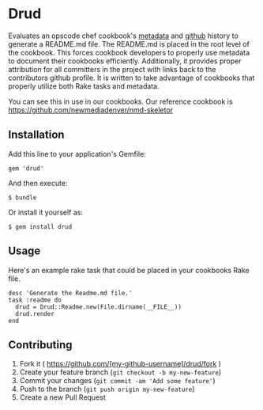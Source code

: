 # Drud

Evaluates an opscode chef cookbook's [metadata](http://docs.opscode.com/essentials_cookbook_metadata.html) and [github](https://github.com/) history to generate a README.md file. The README.md is placed in the root level of the cookbook. This forces cookbook developers to properly use metadata to document their cookbooks efficiently.  Additionally, it provides proper attribution for all committers in the project with links back to the contributors github profile. It is written to take advantage of cookbooks that properly utilize both Rake tasks and metadata.

You can see this in use in our cookbooks. Our reference cookbook is https://github.com/newmediadenver/nmd-skeletor

## Installation

Add this line to your application's Gemfile:

    gem 'drud'

And then execute:

    $ bundle

Or install it yourself as:

    $ gem install drud

## Usage

Here's an example rake task that could be placed in your cookbooks Rake file.

    desc 'Generate the Readme.md file.'
    task :readme do
      drud = Drud::Readme.new(File.dirname(__FILE__))
      drud.render
    end

## Contributing

1. Fork it ( https://github.com/[my-github-username]/drud/fork )
2. Create your feature branch (`git checkout -b my-new-feature`)
3. Commit your changes (`git commit -am 'Add some feature'`)
4. Push to the branch (`git push origin my-new-feature`)
5. Create a new Pull Request
